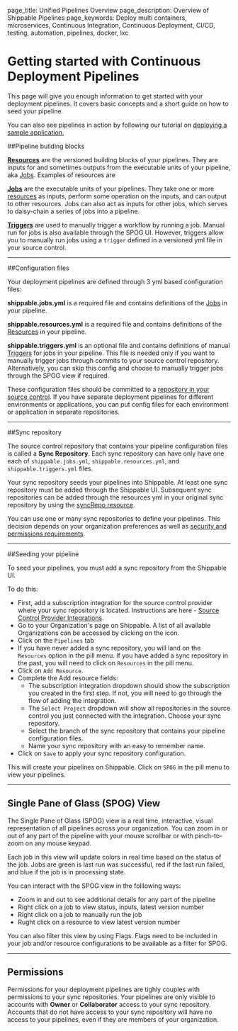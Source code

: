 page_title: Unified Pipelines Overview
page_description: Overview of Shippable Pipelines
page_keywords: Deploy multi containers, microservices, Continuous Integration, Continuous Deployment, CI/CD, testing, automation, pipelines, docker, lxc

# Getting started with Continuous Deployment Pipelines 

This page will give you enough information to get started with your deployment pipelines. It covers basic concepts and a short guide on how to seed your pipeline.

You can also see pipelines in action by following our tutorial on [deploying a sample application](../tutorials/pipelines/samplePipeline/), 


##Pipeline building blocks 

[**Resources**](resources/overview/) are the versioned building blocks of your pipelines. They are inputs for and sometimes outputs from the executable units of your pipeline, aka [Jobs](jobs/overview/). Examples of resources are 

[**Jobs**](jobs/overview/) are the executable units of your pipelines. They take one or more [resources](resources/overview/) as inputs, perform some operation on the inputs, and can output to other resources. Jobs can also act as inputs for other jobs, which serves to daisy-chain a series of jobs into a pipeline.

[**Triggers**](triggers/) are used to manually trigger a workflow by running a job. Manual run for jobs is also available through the SPOG UI. However, triggers allow you to manually run jobs using a `trigger` defined in a versioned yml file in your source control. 

---

##Configuration files 

Your deployment pipelines are defined through 3 yml based configuration files:

**shippable.jobs.yml** is a required file and contains definitions of the [Jobs](jobs/overview/) in your pipeline.

**shippable.resources.yml** is a required file and contains definitions of the [Resources](resources/overview/) in your pipeline.

**shippable.triggers.yml** is an optional file and contains definitions of manual [Triggers](triggers/) for jobs in your pipeline. This file is needed only if you want to manually trigger jobs through commits to your source control repository. Alternatively, you can skip this config and choose to manually trigger jobs through the SPOG view if required. 

These configuration files should be committed to a [repository in your source control](#sync). If you have separate deployment pipelines for different environments or applications, you can put config files for each environment or application in separate repositories. 

---

<a name="sync"></a>
##Sync repository

The source control repository that contains your pipeline configuration files is called a **Sync Repository**. Each sync repository can have only have one each of `shippable.jobs.yml`, `shippable.resources.yml`, and `shippable.triggers.yml` files. 

Your sync repository seeds your pipelines into Shippable. At least one sync repository must be added through the Shippable UI. Subsequent sync repositories can be added through the resources yml in your original sync repository by using the [syncRepo resource](resources/syncRepo/).

You can use one or many sync repositories to define your pipelines. This decision depends on your organization preferences as well as [security and permissions requirements](#permissions).

---

##Seeding your pipeline 

To seed your pipelines, you must add a sync repository from the Shippable UI.

To do this:

* First, add a subscription integration for the source control provider where your sync repository is located. Instructions are here - [Source Control Provider Integrations](../integrations/scm/scmOverview/).
* Go to your Organization's page on Shippable. A list of all available Organizations can be accessed by clicking on the  <i class="fa fa-bars" aria-hidden="true"></i>  icon.
* Click on the `Pipelines` tab 
* If you have never added a sync repository, you will land on the `Resources` option in the pill menu. If you have added a sync repository in the past, you will need to click on `Resources` in the pill menu. 
* Click on `Add Resource`.
* Complete the Add resource fields:
	* The subscription integration dropdown should show the subscription you created in the first step. If not, you will need to go through the flow of adding the integration.
	* The `Select Project` dropdown will show all repositories in the source control you just connected with the integration. Choose your sync repository.
	* Select the branch of the sync repository that contains your pipeline configuration files.
	* Name your sync repository with an easy to remember name. 
* Click on `Save` to apply your sync repository configuration.

This will create your pipelines on Shippable. Click on `SPOG` in the pill menu to view your pipelines.

---

<a name="spog"></a>
## Single Pane of Glass (SPOG) View

The Single Pane of Glass (SPOG) view is a real time, interactive, visual representation of all pipelines across your organization. You can zoom in or out of any part of the pipeline with your mouse scrollbar or with pinch-to-zoom on any mouse keypad. 

Each job in this view will update colors in real time based on the status of the job. Jobs are green is last run was successful, red if the last run failed, and blue if the job is in processing state.

You can interact with the SPOG view in the folllowing ways:

- Zoom in and out to see additional details for any part of the pipeline
- Right click on a job to view status, inputs, latest version number
- Right click on a job to manually run the job
- Rught click on a resource to view latest version number

You can also filter this view by using Flags. Flags need to be included in your job and/or resource configurations to be available as a filter for SPOG.

---

<a name="permissions"></a>
## Permissions

Permissions for your deployment pipelines are tighly couples with permissions to your sync repositories. Your pipelines are only visible to accounts with **Owner** or **Collaborator** access to your sync repository. Accounts that do not have access to your sync repository will have no access to your pipelines, even if they are members of your organization.
 

 